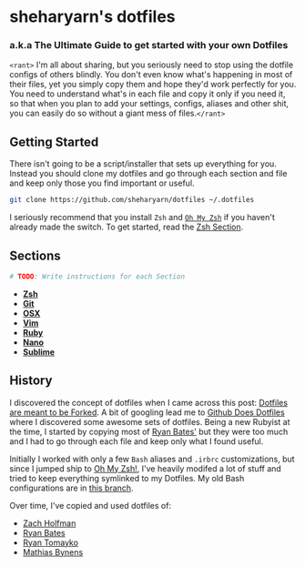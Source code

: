 sheharyarn's dotfiles
=====================

### a.k.a The Ultimate Guide to get started with your own Dotfiles


`<rant>` I'm all about sharing, but you seriously need to stop using the dotfile configs of others blindly. You don't even know what's happening in most of their files, yet you simply copy them and hope they'd work perfectly for you. You need to understand what's in each file and copy it only if you need it, so that when you plan to add your settings, configs, aliases and other shit, you can easily do so without a giant mess of files.`</rant>`



## Getting Started

There isn't going to be a script/installer that sets up everything for you. Instead you should clone my dotfiles and go through each section and file and keep only those you find important or useful.

```bash
git clone https://github.com/sheharyarn/dotfiles ~/.dotfiles
```

I seriously recommend that you install `Zsh` and [`Oh My Zsh`](http://ohmyz.sh) if you haven't already made the switch. To get started, read the [Zsh Section](https://github.com/sheharyarn/dotfiles/tree/master/ZSH).



## Sections

```bash
# TODO: Write instructions for each Section
```

- **[Zsh](https://github.com/sheharyarn/dotfiles/tree/master/ZSH)**
- **[Git](https://github.com/sheharyarn/dotfiles/tree/master/Git)**
- **[OSX](https://github.com/sheharyarn/dotfiles/tree/master/OSX)**
- **[Vim](https://github.com/sheharyarn/dotfiles/tree/master/Vim)**
- **[Ruby](https://github.com/sheharyarn/dotfiles/tree/master/Ruby)**
- **[Nano](https://github.com/sheharyarn/dotfiles/tree/master/Nano)**
- **[Sublime](https://github.com/sheharyarn/dotfiles/tree/master/Sublime)**



## History

I discovered the concept of dotfiles when I came across this post: [Dotfiles are meant to be Forked](http://zachholman.com/2010/08/dotfiles-are-meant-to-be-forked/). A bit of googling lead me to [Github Does Dotfiles](http://dotfiles.github.io/) where I discovered some awesome sets of dotfiles. Being a new Rubyist at the time, I started by copying most of [Ryan Bates'](https://github.com/ryanb/dotfiles) but they were too much and I had to go through each file and keep only what I found useful. 

Initially I worked with only a few `Bash` aliases and `.irbrc` customizations, but since I jumped ship to [Oh My Zsh!](http://ohmyz.sh/), I've heavily modifed a lot of stuff and tried to keep everything symlinked to my Dotfiles. My old Bash configurations are in [this branch](https://github.com/sheharyarn/dotfiles/tree/bash).

Over time, I've copied and used dotfiles of:

- [Zach Holfman](https://github.com/holman/dotfiles)
- [Ryan Bates](https://github.com/ryanb/dotfiles) 
- [Ryan Tomayko](https://github.com/rtomayko/dotfiles)
- [Mathias Bynens](https://github.com/mathiasbynens/dotfiles)


